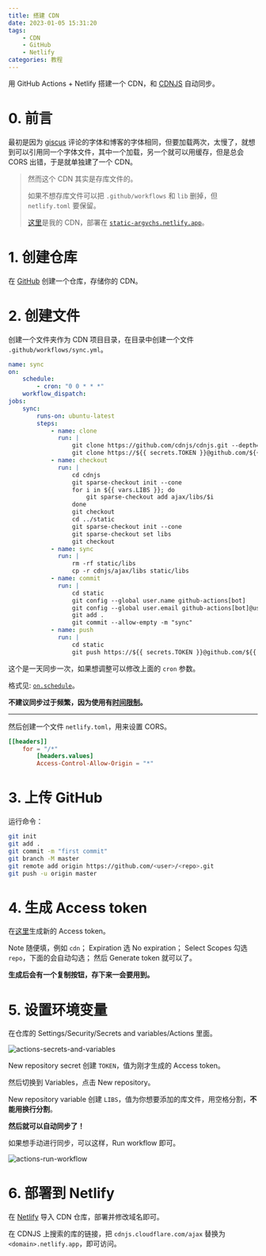 ```yaml
---
title: 搭建 CDN
date: 2023-01-05 15:31:20
tags:
    - CDN
    - GitHub
    - Netlify
categories: 教程
---
```


用 GitHub Actions + Netlify 搭建一个 CDN，和 [CDNJS](https://cdnjs.com) 自动同步。

<!-- more -->

# 0. 前言

最初是因为 [giscus](https://giscus-argvchs.netlify.app) 评论的字体和博客的字体相同，但要加载两次，太慢了，就想到可以引用同一个字体文件，其中一个加载，另一个就可以用缓存，但是总会 CORS 出错，于是就单独建了一个 CDN。

> 然而这个 CDN 其实是存库文件的。
>
> 如果不想存库文件可以把 `.github/workflows` 和 `lib` 删掉，但 `netlify.toml` 要保留。
>
> [这里](https://github.com/argvchs/static)是我的 CDN，部署在 [`static-argvchs.netlify.app`](https://static-argvchs.netlify.app)。

# 1. 创建仓库

在 [GitHub](https://github.com/new) 创建一个仓库，存储你的 CDN。

# 2. 创建文件

创建一个文件夹作为 CDN 项目目录，在目录中创建一个文件 `.github/workflows/sync.yml`。

```yaml
name: sync
on:
    schedule:
        - cron: "0 0 * * *"
    workflow_dispatch:
jobs:
    sync:
        runs-on: ubuntu-latest
        steps:
            - name: clone
              run: |
                  git clone https://github.com/cdnjs/cdnjs.git --depth=1 --filter=blob:none --no-checkout
                  git clone https://${{ secrets.TOKEN }}@github.com/${{ github.repository }}.git static --depth=1 --filter=blob:none --no-checkout
            - name: checkout
              run: |
                  cd cdnjs
                  git sparse-checkout init --cone
                  for i in ${{ vars.LIBS }}; do
                      git sparse-checkout add ajax/libs/$i
                  done
                  git checkout
                  cd ../static
                  git sparse-checkout init --cone
                  git sparse-checkout set libs
                  git checkout
            - name: sync
              run: |
                  rm -rf static/libs
                  cp -r cdnjs/ajax/libs static/libs
            - name: commit
              run: |
                  cd static
                  git config --global user.name github-actions[bot]
                  git config --global user.email github-actions[bot]@users.noreply.github.com
                  git add .
                  git commit --allow-empty -m "sync"
            - name: push
              run: |
                  cd static
                  git push https://${{ secrets.TOKEN }}@github.com/${{ github.repository }}.git
```

这个是一天同步一次，如果想调整可以修改上面的 `cron` 参数。

格式见: [`on.schedule`](https://docs.github.com/en/actions/using-workflows/workflow-syntax-for-github-actions#onschedule)。

**不建议同步过于频繁，因为使用有[时间限制](https://docs.github.com/en/billing/managing-billing-for-github-actions/about-billing-for-github-actions)。**

---

然后创建一个文件 `netlify.toml`，用来设置 CORS。

```toml
[[headers]]
    for = "/*"
        [headers.values]
        Access-Control-Allow-Origin = "*"
```

# 3. 上传 GitHub

运行命令：

```bash
git init
git add .
git commit -m "first commit"
git branch -M master
git remote add origin https://github.com/<user>/<repo>.git
git push -u origin master
```

# 4. 生成 Access token

在[这里](https://github.com/settings/tokens/new)生成新的 Access token。

Note 随便填，例如 `cdn`；
Expiration 选 No expiration；
Select Scopes 勾选 `repo`，下面的会自动勾选；
然后 Generate token 就可以了。

**生成后会有一个复制按钮，存下来一会要用到。**

# 5. 设置环境变量

在仓库的 Settings/Security/Secrets and variables/Actions 里面。

![actions-secrets-and-variables](https://static-argvchs.netlify.app/images/actions-secrets-and-variables.png)

New repository secret 创建 `TOKEN`，值为刚才生成的 Access token。

然后切换到 Variables，点击 New repository。

New repository variable 创建 `LIBS`，值为你想要添加的库文件，用空格分割，**不能用换行分割**。

**然后就可以自动同步了！**

如果想手动进行同步，可以这样，Run workflow 即可。

![actions-run-workflow](https://static-argvchs.netlify.app/images/actions-run-workflow.png)

# 6. 部署到 Netlify

在 [Netlify](https://www.netlify.com) 导入 CDN 仓库，部署并修改域名即可。

在 CDNJS 上搜索的库的链接，把 `cdnjs.cloudflare.com/ajax` 替换为 `<domain>.netlify.app`，即可访问。

